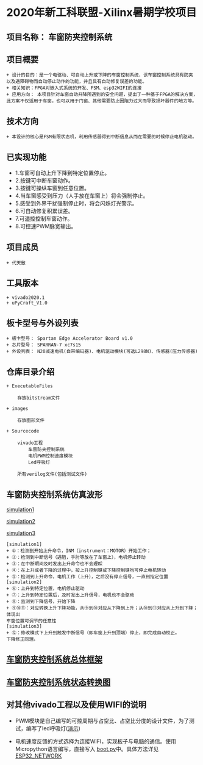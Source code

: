 # 2020年新工科联盟-Xilinx暑期学校项目

## 项目名称：  车窗防夹控制系统

## 项目概要

	+ 设计的目的：是一个电驱动、可自动上升或下降的车窗控制系统，该车窗控制系统具有防夹
	以及遇障碍物而自动停止动作的功能，并且具有自动修复误差的功能。
	+ 相关知识：FPGA对嵌入式系统的开发、FSM、esp32WIFI的连接
	+ 应用方向： 本项目针对车窗自动升降所遇到的安全问题，提出了一种基于FPGA的解决方案，
	此方案不仅适用于车窗，也可以用于门窗、其他需要防止因阻力过大而导致损坏器件的地方等。
	
## 技术方向
	+ 本设计的核心是FSM有限状态机，利用传感器得到中断信息从而在需要的时候停止电机驱动。
	
## 已实现功能
+ 1.车窗可自动上升下降到特定位置停止。
+ 2.按键可中断车窗动作。
+ 3.按键可操纵车窗到任意位置。
+ 4.当车窗感受到压力（人手放在车窗上）将会强制停止。
+ 5.感受到外界干扰强制停止时，将会闪烁灯光警示。
+ 6.可自动修复积累误差。
+ 7.可遥控控制车窗动作。
+ 8.可控速PWM脉宽输出。

## 项目成员

	+ 代天傲
	
## 工具版本

	+ vivado2020.1
	+ uPyCraft_V1.0
	
## 板卡型号与外设列表

	+ 板卡型号： Spartan Edge Accelerator Board v1.0
	+ 芯片型号： SPARRAN-7 xc7s15
	+ 外设列表： N20减速电机(自带编码器)、电机驱动模块(可选L298N)、传感器(压力传感器)
	
## 仓库目录介绍
	+ ExecutableFiles
		
		存放bitstream文件
		
	+ images
	
		存放图形文件
		
	+ Sourcecode
	
		vivado工程
			车窗防夹控制系统
			电机PWM控制速度模块
			Led呼吸灯
			
		所有verilog文件(包括测试文件)

## 车窗防夹控制系统仿真波形
  [simulation1](https://github.com/adai-tianao/Anti_Pinch_System/blob/master/images/%E4%BB%BF%E7%9C%9F%E6%B3%A2%E5%BD%A21.jpg)
  
  [simulation2](https://github.com/adai-tianao/Anti_Pinch_System/blob/master/images/%E4%BB%BF%E7%9C%9F%E6%B3%A2%E5%BD%A22.png)
  
  [simulation3](https://github.com/adai-tianao/Anti_Pinch_System/blob/master/images/%E4%BB%BF%E7%9C%9F%E6%B3%A2%E5%BD%A23.jpg)
	
	[simulation1]
	+ ①：检测到开始上升命令，INM（instrument：MOTOR）开始工作；
	+ ②：检测到中断信号（遇阻，手肘等放在了车窗上），电机停止转动
	+ ③：在中断期间及时发出上升命令也不会理睬
	+ ④：在上升或者下降的过程中，按上升控制键或下降控制键均可停止电机转动
	+ ⑤：检测到上升命令，电机工作（上升），之后没有停止信号，一直到指定位置
	[simulation2]
	+ ⑥：上升到特定位置，电机停止驱动
	+ ⑦：上升到特定位置后，及时发出上升信号，电机也不会驱动
	+ ⑧：监测到下降信号，开始下降
	+ ⑨⑩⑪：对应转换上升下降功能，从⑨到⑩对应从下降到上升；从⑩到⑪对应从上升到下降；体现出
	车窗位置可调节的任意性
	[simulation3]
	+ ⑫：修改模式下上升到触发中断信号（即车窗上升到顶端）停止，即完成自动校正。
	下降修正同理。

## [车窗防夹控制系统总体框架](https://github.com/adai-tianao/Anti_Pinch_System/blob/master/images/%E7%B3%BB%E7%BB%9F%E6%A1%86%E5%9B%BE.JPG)


## [车窗防夹控制系统状态转换图](https://github.com/adai-tianao/Anti_Pinch_System/blob/master/images/%E7%94%B5%E6%9C%BA%E7%8A%B6%E6%80%81%E5%9B%BE.JPG)


## 对其他vivado工程以及使用WIFI的说明 

+ PWM模块是自己编写的可控周期与占空比、占空比分度的设计文件，为了测试，编写了led呼吸灯([演示](https://github.com/adai-tianao/Anti_Pinch_System/blob/master/images/IMG_4250.MP4))

+ 电机速度反馈的方式选择为连接WIFI，实现板子与电脑的通信。使用Micropython语言编写，直接写入
[boot.py](https://github.com/adai-tianao/Anti_Pinch_System/blob/master/ExecutableFiles/boot.py)中。具体方法详见[ESP32_NETWORK](https://docs.micropython.org/en/latest/esp8266/tutorial/network_basics.html)
